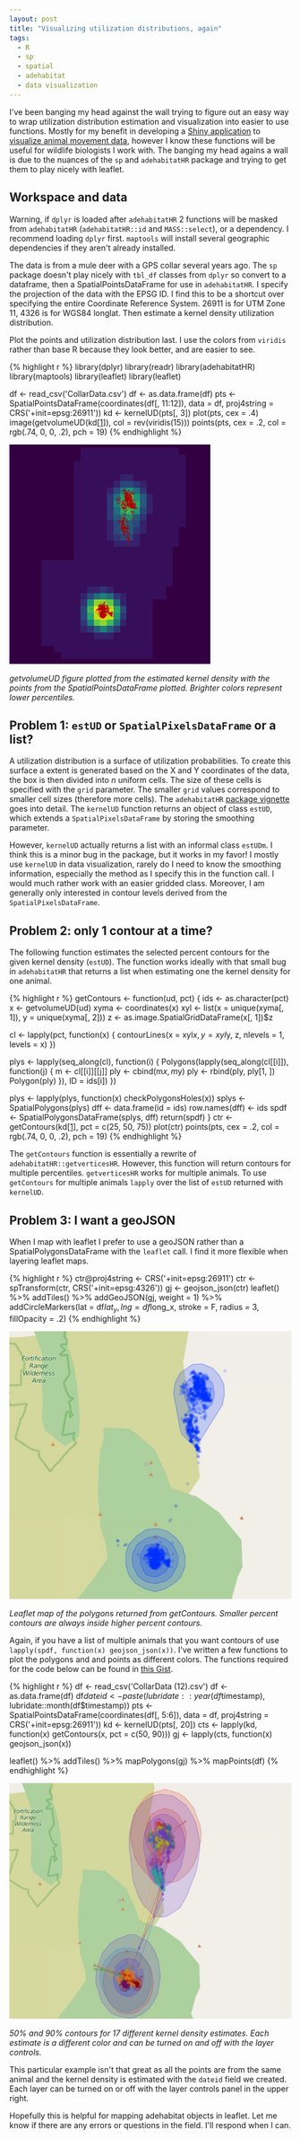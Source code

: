 ```yaml
---
layout: post
title: "Visualizing utilization distributions, again"
tags:
  - R
  - sp
  - spatial
  - adehabitat
  - data visualization
---
```


I've been banging my head against the wall trying to figure out an easy way to wrap utilization distribution estimation and visualization into easier to use functions. Mostly for my benefit in developing a [Shiny application][1] to [visualize animal movement data][2], however I know these functions will be useful for wildlife biologists I work with. The banging my head agains a wall is due to the nuances of the `sp` and `adehabitatHR` package and trying to get them to play nicely with leaflet.
<!--more-->

## Workspace and data

Warning, if `dplyr` is loaded after `adehabitatHR` 2 functions will be masked from `adehabitatHR` (`adehabitatHR::id` and `MASS::select`), or a dependency. I recommend loading `dplyr` first. `maptools` will install several geographic dependencies if they aren't already installed.

The data is from a mule deer with a GPS collar several years ago. The `sp` package doesn't play nicely with `tbl_df` classes from `dplyr` so convert to a dataframe, then a SpatialPointsDataFrame for use in `adehabitatHR`. I specify the projection of the data with the EPSG ID. I find this to be a shortcut over specifying the entire Coordinate Reference System. 26911 is for UTM Zone 11, 4326 is for WGS84 longlat. Then estimate a kernel density utilization distribution.

Plot the points and utilization distribution last. I use the colors from `viridis` rather than base R because they look better, and are easier to see.

{% highlight r %}
library(dplyr)
library(readr)
library(adehabitatHR)
library(maptools)
library(leaflet)
library(leaflet)

df <- read_csv('CollarData.csv')
df <- as.data.frame(df)
pts <- SpatialPointsDataFrame(coordinates(df[, 11:12]),
                                data = df, proj4string = CRS('+init=epsg:26911'))
kd <- kernelUD(pts[, 3])
plot(pts, cex = .4)
image(getvolumeUD(kd[[1]]), col = rev(viridis(15)))
points(pts, cex = .2, col = rgb(.74, 0, 0, .2), pch = 19)
{% endhighlight %}

![volumeUD](/assets/kdud.png)
<div class="caption">
  <p class = "caption-text">
    <em>getvolumeUD figure plotted from the estimated kernel density with the points from the SpatialPointsDataFrame plotted. Brighter colors represent lower percentiles.</em>
  </p>
</div>

## Problem 1: `estUD` or `SpatialPixelsDataFrame` or a list?

A utilization distribution is a surface of utilization probabilities. To create this surface a extent is generated based on the X and Y coordinates of the data, the box is then divided into *n* uniform cells. The size of these cells is specified with the `grid` parameter. The smaller `grid` values correspond to smaller cell sizes (therefore more cells). The `adehabitatHR` [package vignette][3] goes into detail. The `kernelUD` function returns an object of class `estUD`, which extends a `SpatialPixelsDataFrame` by storing the smoothing parameter.

However, `kernelUD` actually returns a list with an informal class `estUDm`. I think this is a minor bug in the package, but it works in my favor! I mostly use `kernelUD` in data visualization, rarely do I need to know the smoothing information, especially the method as I specify this in the function call. I would much rather work with an easier gridded class. Moreover, I am generally only interested in contour levels derived from the `SpatialPixelsDataFrame`.

## Problem 2: only 1 contour at a time?

The following function estimates the selected percent contours for the given kernel density (`estUD`). The function works ideally with that small bug in `adehabitatHR` that returns a list when estimating one the kernel density for one animal.

{% highlight r %}
getContours <- function(ud, pct) {
  ids <- as.character(pct)
  x <- getvolumeUD(ud)
  xyma <- coordinates(x)
  xyl <- list(x = unique(xyma[, 1]), y = unique(xyma[, 2]))
  z <- as.image.SpatialGridDataFrame(x[, 1])$z

  cl <- lapply(pct, function(x) {
    contourLines(x = xyl$x, y = xyl$y, z, nlevels = 1, levels = x)
  })

  plys <- lapply(seq_along(cl), function(i) {
    Polygons(lapply(seq_along(cl[[i]]), function(j) {
      m <- cl[[i]][[j]]
      ply <- cbind(m$x, m$y)
      ply <- rbind(ply, ply[1, ])
      Polygon(ply)
    }), ID = ids[i])
  })

  plys <- lapply(plys, function(x) checkPolygonsHoles(x))
  splys <- SpatialPolygons(plys)
  dff <- data.frame(id = ids)
  row.names(dff) <- ids
  spdf <- SpatialPolygonsDataFrame(splys, dff)
  return(spdf)
}
ctr <- getContours(kd[[1]], pct = c(25, 50, 75))
plot(ctr)
points(pts, cex = .2, col = rgb(.74, 0, 0, .2), pch = 19)
{% endhighlight %}

The `getContours` function is essentially a rewrite of `adehabitatHR::getverticesHR`. However, this function will return contours for multiple percentiles. `getverticesHR` works for multiple animals. To use `getContours` for multiple animals `lapply` over the list of `estUD` returned with `kernelUD`.

## Problem 3: I want a geoJSON

When I map with leaflet I prefer to use a geoJSON rather than a SpatialPolygonsDataFrame with the `leaflet` call. I find it more flexible when layering leaflet maps.

{% highlight r %}
ctr@proj4string <- CRS('+init=epsg:26911')
ctr <- spTransform(ctr, CRS('+init=epsg:4326'))
gj <- geojson_json(ctr)
leaflet() %>% addTiles() %>%
  addGeoJSON(gj, weight = 1) %>%
  addCircleMarkers(lat = df$lat_y, lng = df$long_x, stroke = F,
                   radius = 3, fillOpacity = .2)
{% endhighlight %}

![getcountours](/assets/getcontours.jpg)
<div class="caption">
  <p class = "caption-text">
    <em>Leaflet map of the polygons returned from getContours. Smaller percent contours are always inside higher percent contours.</em>
  </p>
</div>

Again, if you have a list of multiple animals that you want contours of use `lapply(spdf, function(x) geojson_json(x))`. I've written a few functions to plot the polygons and and points as different colors. The functions required for the code below can be found in [this Gist][4].

{% highlight r %}
df <- read_csv('CollarData (12).csv')
df <- as.data.frame(df)
df$dateid <- paste(lubridate::year(df$timestamp), lubridate::month(df$timestamp))
pts <- SpatialPointsDataFrame(coordinates(df[, 5:6]),
                              data = df, proj4string = CRS('+init=epsg:26911'))
kd <- kernelUD(pts[, 20])
cts <- lapply(kd, function(x) getContours(x, pct = c(50, 90)))
gj <- lapply(cts, function(x) geojson_json(x))

leaflet() %>% addTiles() %>% mapPolygons(gj) %>% mapPoints(df)
{% endhighlight %}

![multiple contours](/assets/multcontours.jpg)
<div class="caption">
  <p class = "caption-text">
    <em>50% and 90% contours for 17 different kernel density estimates. Each estimate is a different color and can be turned on and off with the layer controls.</em>
  </p>
</div>

This particular example isn't that great as all the points are from the same animal and the kernel density is estimated with the `dateid` field we created. Each layer can be turned on or off with the layer controls panel in the upper right.

Hopefully this is helpful for mapping adehabitat objects in leaflet. Let me know if there are any errors or questions in the field. I'll respond when I can.

[4]: https://gist.github.com/kissmygritts/7d6a94a316ca6eebc5de33786d5550c1
[3]: https://cran.r-project.org/web/packages/adehabitatHR/vignettes/adehabitatHR.pdf
[2]: http://mgritts.github.io/2016/05/13/adehabitat-visualization/
[1]: https://github.com/ndow-wisr/telemetR
